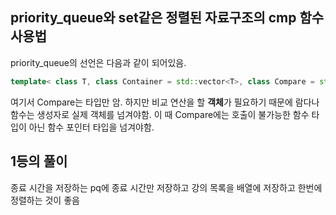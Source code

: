 ## priority_queue와 set같은 정렬된 자료구조의 cmp 함수 사용법
priority_queue의 선언은 다음과 같이 되어있음.
```cpp
template< class T, class Container = std::vector<T>, class Compare = std::less<typename Container::value_type> > class priority_queue;
```
여기서 Compare는 타입만 암. 하지만 비교 연산을 할 **객체**가 필요하기 때문에 람다나 함수는 생성자로 실제 객체를 넘겨야함. 이 때 Compare에는 호출이 불가능한 함수 타입이 아닌 함수 포인터 타입을 넘겨야함.

## 1등의 풀이
종료 시간을 저장하는 pq에 종료 시간만 저장하고 강의 목록을 배열에 저장하고 한번에 정렬하는 것이 좋음